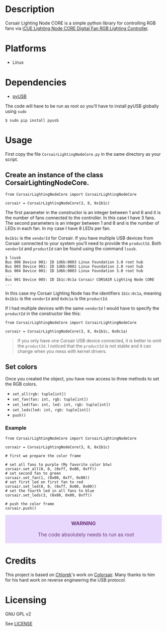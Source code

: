 # Description

Corsair Lighting Node CORE is a simple python library for controlling RGB fans via [iCUE Lighting Node CORE Digital Fan RGB Lighting Controller](https://www.corsair.com/us/en/Categories/Products/Accessories-%7C-Parts/iCUE-CONTROLLERS/iCUE-Lighting-Node-CORE-Digital-Fan-RGB-Lighting-Controller/p/CL-8930009).


# Platforms

 - Linux

# Dependencies


 - [pyUSB](https://pyusb.github.io/pyusb/)

The code will have to be run as root so you'll have to install pyUSB globally using `sudo`

    $ sudo pip install pyusb

# Usage

First copy the file `CorsairLightingNodeCore.py` in the same directory as your script.

## Create an instance of the class CorsairLightingNodeCore.

    from CorsairLightingNodeCore import CorsairLightingNodeCore

    corsair = CorsairLightingNodeCore(3, 8, 0x1b1c)

The first parameter in the constructor is an integer between 1 and 6 and it is the number of fans connected to the controller. In this case I have 3 fans. The second parameters is an integer between 1 and 8 and is the number of LEDs in each fan. In my case I have 8 LEDs per fan.

`0x1b1c` is the `vendorId` for Corsair. If you have multiple USB devices from Corsair connected to your system you'll need to provide the `productId`. Both `vendorId` and `productId` can be found using the command `lsusb`.

    $ lsusb
    Bus 006 Device 001: ID 1d6b:0003 Linux Foundation 3.0 root hub
    Bus 005 Device 001: ID 1d6b:0002 Linux Foundation 2.0 root hub
    Bus 004 Device 001: ID 1d6b:0003 Linux Foundation 3.0 root hub
    ...
    Bus 001 Device 005: ID 1b1c:0c1a Corsair CORSAIR Lighting Node CORE
    ...

In this case my Corsair Lighting Node has the identifiers `1b1c:0c1a`, meaning `0x1b1c` is the `vendorId` and `0x0c1a` is the `productId`.

If I had multiple devices with the same `vendorId` I would have to specify the `productId` in the constructor like this:


    from CorsairLightingNodeCore import CorsairLightingNodeCore

    corsair = CorsairLightingNodeCore(3, 8, 0x1b1c, 0x0c1a)

 > If you only have one Corsair USB device connected, it is better to omit the `productId`. I noticed that the `productId` is not stable and it can change when you mess with kernel drivers.

## Set colors

Once you created the object, you have now access to three methods to set the RGB colors.

 - `set_all(rgb: tuple[int])`
 - `set_fan(fan: int, rgb: tuple[int])`
 - `set_led(fan: int, led: int, rgb: tuple[int])`
 - `set_leds(led: int, rgb: tuple[int])`
 - `push()`

### Example

    from CorsairLightingNodeCore import CorsairLightingNodeCore

    corsair = CorsairLightingNodeCore(3, 8, 0x1b1c)

    # first we prepare the color frame

    # set all fans to purple (My favorite color btw)
    corsair.set_all(0, 0, (0xff, 0x00, 0xff))
    # set second fan to green
    corsair.set_fan(1, (0x00, 0xff, 0x00))
    # set first led on first fan to red
    corsair.set_led(0, 0, (0xff, 0x00, 0x00))
    # set the fourth led in all fans to blue
    corsair.set_leds(3, (0x00, 0x00, 0xff))

    # push the color frame
    corsair.push()

<div class="warning" style='padding:0.1em; background-color:#E9D8FD; color:#69337A; text-align:center; font-size: medium;'>
<span>
<p style='margin-top:1em;'>
<b>WARNING</b></p>
<p style='margin-left:1em;'>
The code absolutely needs to run as root
</p>
</div>


# Credits

This project is based on [Chlorek](https://github.com/Chlorek)'s work on [Colorsair](https://github.com/Chlorek/Colorsair). Many thanks to him for his hard work on reverse engineering the USB protocol.

# Licensing

GNU GPL v2

See [LICENSE](https://github.com/aakodadi/CorsairLightingNodeCore/blob/main/LICENSE)